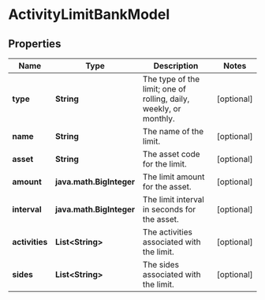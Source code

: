

# ActivityLimitBankModel


## Properties

| Name | Type | Description | Notes |
|------------ | ------------- | ------------- | -------------|
|**type** | **String** | The type of the limit; one of rolling, daily, weekly, or monthly. |  [optional] |
|**name** | **String** | The name of the limit. |  [optional] |
|**asset** | **String** | The asset code for the limit. |  [optional] |
|**amount** | **java.math.BigInteger** | The limit amount for the asset. |  [optional] |
|**interval** | **java.math.BigInteger** | The limit interval in seconds for the asset. |  [optional] |
|**activities** | **List&lt;String&gt;** | The activities associated with the limit. |  [optional] |
|**sides** | **List&lt;String&gt;** | The sides associated with the limit. |  [optional] |



